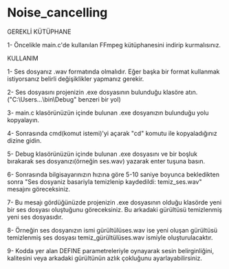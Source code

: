 # Noise_cancelling

GEREKLİ KÜTÜPHANE

1- Öncelikle main.c'de kullanılan FFmpeg kütüphanesini indirip kurmalısınız. 


KULLANIM

1- Ses dosyanız .wav formatında olmalıdır. Eğer başka bir format kullanmak istiyorsanız belirli değişiklikler yapmanız gerekir.


2- Ses dosyasını projenizin .exe dosyasının bulunduğu klasöre atın.("C:\Users\...\bin\Debug" benzeri bir yol) 

3- main.c klasörünüzün içinde bulunan .exe dosyanızın bulunduğu yolu kopyalayın.

4- Sonrasında cmd(komut istemi)'yi açarak "cd" komutu ile kopyaladığınız dizine gidin.

5- Debug klasörünüzün içinde bulunan .exe dosyasını ve bir boşluk bırakarak ses dosyanızı(örneğin ses.wav) yazarak enter tuşuna basın.

6- Sonrasında bilgisayarınızın hızına göre 5-10 saniye boyunca bekledikten sonra "Ses dosyaniz basariyla temizlenip kaydedildi: temiz_ses.wav" mesajını göreceksiniz.

7- Bu mesajı gördüğünüzde projenizin .exe dosyasının olduğu klasörde yeni bir ses dosyası oluştuğunu göreceksiniz. Bu arkadaki gürültüsü temizlenmiş yeni ses dosyasıdır.

8- Örneğin ses dosyanızın ismi gürültülüses.wav ise yeni oluşan gürültüsü temizlenmiş ses dosyası temiz_gürültülüses.wav ismiyle oluşturulacaktır.

9- Kodda yer alan DEFINE parametreleriyle oynayarak sesin belirginliğini, kalitesini veya arkadaki gürültünün azlık çokluğunu ayarlayabilirsiniz.
